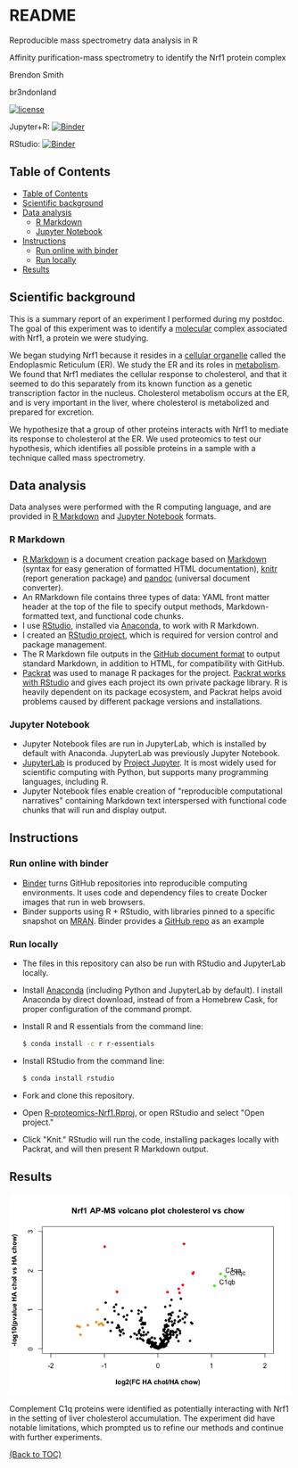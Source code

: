 # README

Reproducible mass spectrometry data analysis in R

Affinity purification-mass spectrometry to identify the Nrf1 protein complex

Brendon Smith

br3ndonland

[![license](https://img.shields.io/badge/license-CC--BY--4.0%20-blue.svg)](https://choosealicense.com/)

Jupyter+R: [![Binder](http://mybinder.org/badge.svg)](https://mybinder.org/v2/gh/br3ndonland/R-proteomics-Nrf1/master?urlpath=lab/tree/R-proteomics-Nrf1-R.ipynb)

RStudio: [![Binder](http://mybinder.org/badge.svg)](https://mybinder.org/v2/gh/br3ndonland/R-proteomics-Nrf1/master?urlpath=rstudio/tree/R-proteomics-Nrf1.rmd)

## Table of Contents

- [Table of Contents](#table-of-contents)
- [Scientific background](#scientific-background)
- [Data analysis](#data-analysis)
  - [R Markdown](#r-markdown)
  - [Jupyter Notebook](#jupyter-notebook)
- [Instructions](#instructions)
  - [Run online with binder](#run-online-with-binder)
  - [Run locally](#run-locally)
- [Results](#results)

## Scientific background

This is a summary report of an experiment I performed during my postdoc. The goal of this experiment was to identify a [molecular](https://www.khanacademy.org/science/biology/macromolecules) complex associated with Nrf1, a protein we were studying.

We began studying Nrf1 because it resides in a [cellular organelle](https://youtu.be/URUJD5NEXC8) called the Endoplasmic Reticulum (ER). We study the ER and its roles in [metabolism](http://learn.genetics.utah.edu/content/metabolism/). We found that Nrf1 mediates the cellular response to cholesterol, and that it seemed to do this separately from its known function as a genetic transcription factor in the nucleus. Cholesterol metabolism occurs at the ER, and is very important in the liver, where cholesterol is metabolized and prepared for excretion.

We hypothesize that a group of other proteins interacts with Nrf1 to mediate its response to cholesterol at the ER. We used proteomics to test our hypothesis, which identifies all possible proteins in a sample with a technique called mass spectrometry.

## Data analysis

Data analyses were performed with the R computing language, and are provided in [R Markdown](http://rmarkdown.rstudio.com/) and [Jupyter Notebook](http://jupyter.org/documentation) formats.

### R Markdown

- [R Markdown](http://rmarkdown.rstudio.com/) is a document creation package based on [Markdown](https://www.markdownguide.org/) (syntax for easy generation of formatted HTML documentation), [knitr](http://yihui.name/knitr/) (report generation package) and [pandoc](http://johnmacfarlane.net/pandoc/) (universal document converter).
- An RMarkdown file contains three types of data: YAML front matter header at the top of the file to specify output methods, Markdown-formatted text, and functional code chunks.
- I use [RStudio](https://www.rstudio.com/), installed via [Anaconda](https://www.anaconda.com/), to work with R Markdown.
- I created an [RStudio project](https://support.rstudio.com/hc/en-us/articles/200526207-Using-Projects), which is required for version control and package management.
- The R Markdown file outputs in the [GitHub document format](https://rmarkdown.rstudio.com/github_document_format.html) to output standard Markdown, in addition to HTML, for compatibility with GitHub.
- [Packrat](https://rstudio.github.io/packrat/) was used to manage R packages for the project. [Packrat works with RStudio](https://rstudio.github.io/packrat/rstudio.html) and gives each project its own private package library. R is heavily dependent on its package ecosystem, and Packrat helps avoid problems caused by different package versions and installations.

### Jupyter Notebook

- Jupyter Notebook files are run in JupyterLab, which is installed by default with Anaconda. JupyterLab was previously Jupyter Notebook.
- [JupyterLab](http://jupyterlab.readthedocs.io/en/latest/) is produced by [Project Jupyter](http://jupyter.org/). It is most widely used for scientific computing with Python, but supports many programming languages, including R.
- Jupyter Notebook files enable creation of "reproducible computational narratives" containing Markdown text interspersed with functional code chunks that will run and display output.

## Instructions

### Run online with binder

- [Binder](https://mybinder.org/) turns GitHub repositories into reproducible computing environments. It uses code and dependency files to create Docker images that run in web browsers.
- Binder supports using R + RStudio, with libraries pinned to a specific snapshot on [MRAN](https://mran.microsoft.com/documents/rro/reproducibility). Binder provides a [GitHub repo](https://github.com/binder-examples/r) as an example

### Run locally

- The files in this repository can also be run with RStudio and JupyterLab locally.
- Install [Anaconda](https://www.anaconda.com/) (including Python and JupyterLab by default). I install Anaconda by direct download, instead of from a Homebrew Cask, for proper configuration of the command prompt.
- Install R and R essentials from the command line:

  ```bash
  $ conda install -c r r-essentials
  ```

- Install RStudio from the command line:

  ```bash
  $ conda install rstudio
  ```

- Fork and clone this repository.
- Open [R-proteomics-Nrf1.Rproj](R-proteomics-Nrf1.Rproj), or open RStudio and select "Open project."
- Click "Knit." RStudio will run the code, installing packages locally with Packrat, and will then present R Markdown output.

## Results

![Volcano plot from R analysis comparing proteins in cholesterol-fed vs chow-fed liver](img/volcano-plot-chol.png)

Complement C1q proteins were identified as potentially interacting with Nrf1 in the setting of liver cholesterol accumulation. The experiment did have notable limitations, which prompted us to refine our methods and continue with further experiments.

[(Back to TOC)](#table-of-contents)